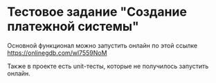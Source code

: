 # Тестовое задание "Создание платежной системы"
Основной функционал можно запустить онлайн по этой ссылке  https://onlinegdb.com/wl7559NoM

Также в проекте есть unit-тесты, которые не получилось запустить онлайн.
